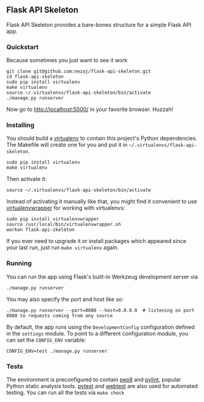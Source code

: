 ## Flask API Skeleton
Flask API Skeleton provides a bare-bones structure for a simple Flask API app.

### Quickstart
Because sometimes you just want to see it work
```
git clone git@github.com:nezaj/flask-api-skeleton.git
cd flask-api-skeleton
sudo pip install virtualenv
make virtualenv
source ~/.virtualenvs/flask-api-skeleton/bin/activate
./manage.py runserver
```

Now go to [http://localhost:5000/][localhost] in your favorite browser. Huzzah!

### Installing
You should build a [virtualenv][virtualenv] to contain this project's Python dependencies. The Makefile will create one for you and put it in `~/.virtualenvs/flask-api-skeleton`.
```
sudo pip install virtualenv
make virtualenv
```

Then activate it:
```
source ~/.virtualenvs/flask-api-skeleton/bin/activate
```

Instead of activating it manually like that, you might find it convenient to use [virtualenvwrapper][virtualenvwrapper] for working with virtualenvs:
```
sudo pip install virtualenvwrapper
source /usr/local/bin/virtualenvwrapper.sh
workon flask-api-skeleton
```

If you ever need to upgrade it or install packages which appeared since your last run, just run `make virtualenv` again.

### Running
You can run the app using Flask's built-in Werkzeug development server via
```
./manage.py runserver
```

You may also specify the port and host like so:
```
./manage.py runserver --port=8080 --host=0.0.0.0  # listening on port 8080 to requests coming from any source
```

By default, the app runs using the `DevelopmentConfig` configuration defined in  the `settings` module. To point to a different configuration module, you can set the `CONFIG_ENV` variable:
```
CONFIG_ENV=test ./manage.py runserver
```

### Tests
The environment is preconfigured to contain [pep8][pep8] and [pylint][pylint], popular Python static analysis tools. [pytest][pytest] and [webtest][webtest] are also used for automated testing. You can run all the tests via `make check`

[localhost]: http://localhost:5000/
[pep8]: https://pypi.python.org/pypi/pep8
[pylint]: https://pypi.python.org/pypi/pylint
[pytest]: http://pytest.org/latest/contents.html
[secret-key]: http://flask.pocoo.org/docs/quickstart/#sessions
[sqlalchemy]: http://www.sqlalchemy.org/
[virtualenv]: http://docs.python-guide.org/en/latest/dev/virtualenvs/
[virtualenvwrapper]: http://virtualenvwrapper.readthedocs.org/en/latest/
[webtest]: http://webtest.readthedocs.org/en/latest/
